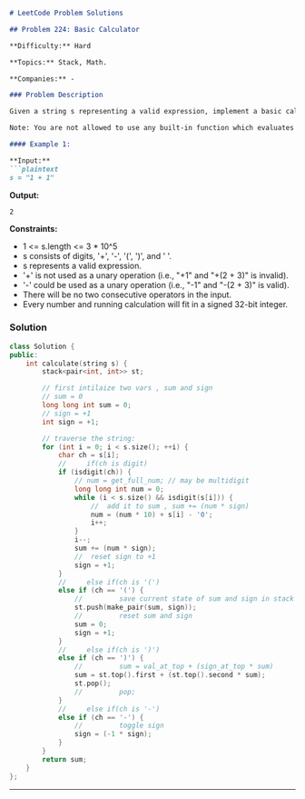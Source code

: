 ```markdown
# LeetCode Problem Solutions

## Problem 224: Basic Calculator

**Difficulty:** Hard

**Topics:** Stack, Math.

**Companies:** -

### Problem Description

Given a string s representing a valid expression, implement a basic calculator to evaluate it, and return the result of the evaluation.

Note: You are not allowed to use any built-in function which evaluates strings as mathematical expressions, such as eval().

#### Example 1:

**Input:** 
```plaintext
s = "1 + 1"
```
**Output:** 
```plaintext
2
```

**Constraints:**
- 1 <= s.length <= 3 * 10^5
- s consists of digits, '+', '-', '(', ')', and ' '.
- s represents a valid expression.
- '+' is not used as a unary operation (i.e., "+1" and "+(2 + 3)" is invalid).
- '-' could be used as a unary operation (i.e., "-1" and "-(2 + 3)" is valid).
- There will be no two consecutive operators in the input.
- Every number and running calculation will fit in a signed 32-bit integer.

### Solution

```cpp
class Solution {
public:
    int calculate(string s) {
        stack<pair<int, int>> st;

        // first intilaize two vars , sum and sign
        // sum = 0
        long long int sum = 0;
        // sign = +1
        int sign = +1;

        // traverse the string:
        for (int i = 0; i < s.size(); ++i) {
            char ch = s[i];
            //     if(ch is digit)
            if (isdigit(ch)) {
                // num = get_full_num; // may be multidigit
                long long int num = 0;
                while (i < s.size() && isdigit(s[i])) {
                    //  add it to sum , sum += (num * sign)
                    num = (num * 10) + s[i] - '0';
                    i++;
                }
                i--;
                sum += (num * sign);
                //  reset sign to +1
                sign = +1;
            }
            //     else if(ch is '(')
            else if (ch == '(') {
                //         save current state of sum and sign in stack
                st.push(make_pair(sum, sign));
                //         reset sum and sign
                sum = 0;
                sign = +1;
            }
            //     else if(ch is ')')
            else if (ch == ')') {
                //         sum = val_at_top + (sign_at_top * sum)
                sum = st.top().first + (st.top().second * sum);
                st.pop();
                //         pop;
            }
            //     else if(ch is '-')
            else if (ch == '-') {
                //         toggle sign
                sign = (-1 * sign);
            }
        }
        return sum;
    }
};
```
---